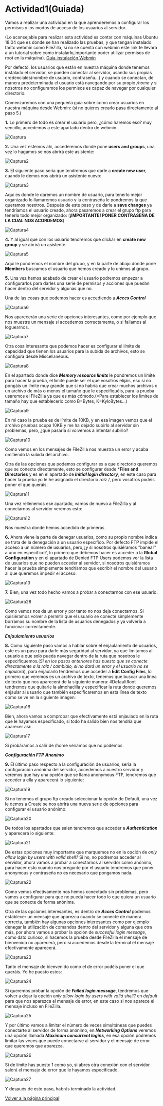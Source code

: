 # Actividad1(Guiada)

Vamos a realizar una actividad en la que aprenderemos a configurar los permisos y los modos de acceso de los usuarios al servidor.

(Lo aconsejable para realizar esta actividad es contar con máquinas Ubuntu 18.04 que es donde se han realizado las pruebas, y que tengan instalado tanto webmin como FileZilla, si no se cuenta con webmin este link te llevará a un tutorial sobre como instalarlo,importante poder utilizar permisos de root en la máquina). [Guía instalación Webmin](https://clouding.io/kb/como-instalar-webmin-en-ubuntu-18-04/)

Por defecto, los usuarios que están en nuestra máquina donde tenemos instalado el servidor, se pueden conectar al servidor, usando sus propias credenciales(nombre de usuario, contraseña...) y cuando se conectan, de manera predeterminada el usuario está navegando por su propio */home* y si nosotros no configuramos los permisos es capaz de navegar por cualquier directorio.

Comenzaremos con una pequeña guía sobre como crear usuarios en nuestra máquina desde Webmin: (si no quieres crearlo pasa directamente al paso 5.)

**1.** Lo primero de todo es crear el usuario pero, ¿cómo haremos eso? muy sencillo, accedemos a este apartado dentro de webmin.

![Captura](./imagenes/Captura.PNG)

**2.** Una vez estemos ahí, accederemos donde pone **users and groups**, una vez lo hagamos se nos abrirá este asistente:

![Captura2](./imagenes/Captura2.PNG)

**3.** El siguiente paso sería que tendremos que darle a **create new user**, cuando le demos nos abrirá un asistente nuevo:

![Captura3](./imagenes/Captura3.PNG)

Aquí es donde le daremos un nombre de usuario, para tenerlo mejor organizado lo llamaremos usuario y la contraseña le pondremos la que queramos nosotros. Después de este paso y de darle a **save changes** ya tendríamos el usuario creado, ahora pasaremos a crear el grupo ftp para tenerlo todo mejor organizado:
(**¡IMPORTANTE! PONER CONTRASEÑA DE LA CUAL NOS ACORDEMOS**)

![Captura4](./imagenes/Captura4.PNG)

**4.** Y al igual que con los usuario tendremos que clickar en **create new group** y se abrirá un asistente:

![Captura5](./imagenes/Captura5.PNG)

Aquí le pondremos el nombre del grupo, y en la parte de abajo donde pone **Members** buscamos el usuario que hemos creado y lo unimos al grupo. 

**5.** Una vez hemos acabado de crear el usuario podremos empezar a configurarlos para darles una serie de permisos y acciones que puedan hacer dentro del servidor y algunas que no.

Una de las cosas que podemos hacer es accediendo a  ***Acces Control*** 

![Captura6](./imagenes/Captura6.PNG)

Nos aparecerán una serie de opciones interesantes, como por ejemplo que nos muestre un mensaje si accedemos correctamente, o si fallamos al loguearnos.

![Captura7](./imagenes/Captura7.PNG)

Otra cosa interesante que podemos hacer es configurar el límite de capacidad que tienen los usuarios para la subida de archivos, esto se configura desde Miscellaneous.

![Captura8](./imagenes/Captura8.PNG)

En el apartado donde dice ***Memory resource limits*** le pondremos un límite para hacer la prueba, el límite puede ser el que vosotros elijáis, eso sí no pongáis un límite muy grande que si no habría que crear muchos archivos o un archivo de más o menos el tamaño que le especifiquéis, para la prueba usaremos el FileZilla ya que es más cómodo.(*Para establecer los límites de tamaño hay que establecerlo como B=Bytes, K=KyloBytes...)

![Captura9](./imagenes/Captura9.PNG)

En mi caso la prueba es de límite de 10KB, y en esa imagen vemos que el archivo pruebas ocupa 10KB y me ha dejado subirlo al servidor sin problemas, pero, ¿qué pasaría si volvemos a intentar subirlo?

![Captura10](./imagenes/Captura10.PNG)

Como vemos en los mensajes de FileZilla nos muestra un error y acaba omitiendo la subida del archivo.

Otra de las opciones que podemos configurar es a que directorio queremos que se conecte directamente, esto se configurar desde ***Files and Directories** y es en el apartado de ***Initial login directory***, en este caso para hacer la prueba yo le he asignado el directorio *raíz /*, pero vosotros podéis poner el que queráis.

![Captura11](./imagenes/Captura11.PNG)

Una vez rellenemos ese apartado, vamos de nuevo a FileZilla y al conectarnos al servidor veremos esto:

![Captura12](./imagenes/Captura12.PNG)

Nos muestra donde hemos accedido de primeras.

**6.** Ahora viene la parte de denegar usuarios, como su propio nombre indica se trata de la denegación a un usuario específico. Por defecto FTP impide el acceso  a un número de usuarios, pero,¿y si nosotros quisiéramos "banear" a uno en específico?, lo primero que debemos hacer es acceder a la **Global Configuration** y en el apartado de Denied FTP Users podemos ver la lista de usuarios que no pueden acceder al servidor, si nosotros quisiéramos hacer la prueba simplemente tendríamos que escribir el nombre del usuario al que queremos impedir el acceso.

![Captura13](./imagenes/Captura13.PNG)




**7.** Bien, una vez todo hecho vamos a probar a conectarnos con ese usuario.

![Captura28](./imagenes/Captura28.PNG)

Como vemos nos da un error y por tanto no nos deja conectarnos. Si quisiéramos volver a permitir que el usuario se conecte simplemente borramos su nombre de la lista de usuarios denegados y ya volvería a funcionar correctamente.

***Enjaulamiento usuarios***

**8.** Como siguiente paso vamos a hablar sobre el enjaulamiento de usuarios, este es un paso para darle más seguridad al servidor, ya que limitamos al usuario a que solo pueda navegar dentro de la ruta que nosotros le especifiquemos.(*Si en los pasos anteriores has puesto que se conecte directamente a la raíz / cambialo, si no dará un error y el usuario no se enjaulará*), para enjaularlo tendremos que acceder a **Edit Config Files**, lo primero que veremos es un archivo de texto, tenemos que buscar una línea de texto que nos aparecerá de la siguiente manera: #DefaultRoot tendremos que quitarle la almohadilla y especificar la ruta donde queremos enjaular al usuario que también especificaremos en esta línea de texto como se ve en la siguiente imagen:

![Captura16](./imagenes/Captura16.PNG)

Bien, ahora vamos a comprobar que efectivamente está enjaulado en la ruta que le hayamos especificado, si todo ha salido bien nos tendría que aparecer así:

![Captura17](./imagenes/Captura17.PNG)

Si probáramos a salir de /home veríamos que no podemos. 

***Configuración FTP Anonimo***

**9.** El último paso respecto a la configuración de usuarios, sería la configuración anónima del servidor, accedemos a nuestro servidor y veremos que hay una opción que se llama anonymous FTP, tendremos que acceder a ella y aparecerá lo siguiente: 

![Captura19](./imagenes/Captura19.PNG)

Si no tenemos el grupo ftp creado seleccionar la opción de Default, una vez le demos a Create se nos abrirá una nueva serie de opciones para configurar el usuario anónimo:

![Captura20](./imagenes/Captura20.PNG)

De todos los apartados que salen tendremos que acceder a ***Authentication*** y aparecerá lo siguiente:

![Captura21](./imagenes/Captura21.PNG)

De estas opciones muy importante que marquemos no en la opción de *only allow login by users with valid shell?* Si no, no podremos acceder al servidor, ahora vamos a probar a conectarnos al servidor como anónimo, para hacer esto cuando nos pregunte por el usuario tendremos que poner anonymous y contraseña no es necesario que pongamos nada.

![Captura22](./imagenes/Captura22.PNG)

Como vemos efectivamente nos hemos conectado sin problemas, pero vamos a configurar para que no pueda hacer todo lo que quiera un usuario que se conecte de forma anónima.

Otra de las opciones interesantes, es dentro de ***Acces Control*** podemos establecer un mensaje que aparezca cuando se conecte de manera correcta, también hay algunas opciones interesantes como por ejemplo denegar la utilización de comandos dentro del servidor y alguna que otra más, por ahora vamos a probar la opción de *succesful login message*, como dato curioso, si hacemos la prueba desde FileZilla el mensaje de bienvenida no aparecerá, pero si accedemos desde la terminal el mensaje efectivamente aparecerá.

![Captura23](./imagenes/Captura23.PNG)

Tanto el mensaje de bienvenido como el de error podéis poner el que queráis. Yo he puesto estos:

![Captura24](./imagenes/Captura24.PNG)

Si queremos probar la opción de ***Failed login message***, tendremos que volver a dejar la opción *only allow login by users with valid shell?* en *default* para que nos aparezca el mensaje de error, en este caso si nos aparece el mensaje incluso en FileZilla.

![Captura25](./imagenes/Captura25.PNG)

Y por último vamos a limitar el número de veces simultáneas que puedes conectarte al servidor de forma anónimo, en ***Networking Options*** veremos una opción llamada ***Maximum concurrent logins***, en esa opción podremos limitar las veces que puede conectarse al servidor y el mensaje de error que queremos que aparezca.

![Captura26](./imagenes/Captura26.PNG)

Si de límite has puesto 1 como yo, si abres otra conexión con el servidor saldrá el mensaje de error que le hayamos especificado.

![Captura27](./imagenes/Captura27.PNG)

Y después de este paso, habrás terminado la actividad.

[Volver a la página principal](README.md)
